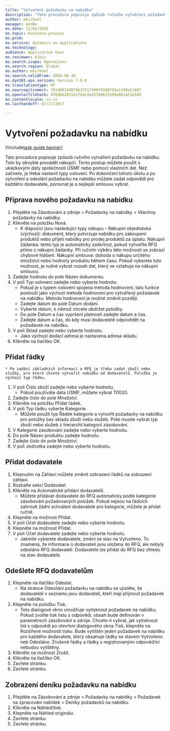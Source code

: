 ```yaml
--- 
title: "Vytvoření požadavku na nabídku"
description: "Tato procedura popisuje způsob ručního vytváření požadavku na nabídku."
author: mkirknel
manager: AnnBe
ms.date: 11/02/2016
ms.topic: business-process
ms.prod: 
ms.service: dynamics-ax-applications
ms.technology: 
audience: Application User
ms.reviewer: bibis
ms.search.scope: Operations
ms.search.region: Global
ms.author: mkirknel
ms.search.validFrom: 2016-06-30
ms.dyn365.ops.version: Version 7.0.0
ms.translationtype: HT
ms.sourcegitcommit: f01d88149074b37517d00f03d8f55e1199a5198f
ms.openlocfilehash: df6d8620316cf0dcde457b06235d9e041a51e100
ms.contentlocale: cs-cz
ms.lasthandoff: 07/27/2017

---
```

# <a name="create-a-request-for-quotation"></a>Vytvoření požadavku na nabídku

[!include[task guide banner](../../includes/task-guide-banner.md)]

Tato procedura popisuje způsob ručního vytváření požadavku na nabídku. Toto by obvykle prováděl nákupčí. Tento postup můžete použít s ukázkovými daty společnosti USMF nebo pomocí vlastních dat. Než začnete, je třeba nastavit typy oslovení. Po dokončení tohoto úkolu a po vytvoření a odeslání požadavku na nabídku můžete zadat odpovědí pro každého dodavatele, porovnat je a nejlepší smlouvu vybrat.


## <a name="prepare-a-new-rfq"></a>Příprava nového požadavku na nabídku
1. Přejděte na Zásobování a zdroje > Požadavky na nabídky > Všechny požadavky na nabídky.
2. Klikněte na položku Nová.
    * K dispozici jsou následující typy nákupu – Nákupní objednávka (výchozí): dokument, který potvrzuje nabídku pro zakoupení produktů nebo přijetí nabídky pro prodej produktů za úplatu. Nákupní žádanka: tento typ je automaticky zaškrtnut, pokud vytvoříte RFQ přímo z nákupní žádanky. Při ručním výběru této možnosti se zobrazí chybové hlášení. Nákupní smlouva: dohoda o nákupu určitého množství nebo hodnoty produktu během času. Pokud vyberete tuto možnost, je nutné vybrat rozsah dat, který se vztahuje na nákupní smlouvu.  
3. Zadejte hodnotu do pole Název dokumentu.
4. V poli Typ oslovení zadejte nebo vyberte hodnotu.
    * Pokud je s typem oslovení spojena metoda hodnocení, tato funkce poslouží jako výchozí metoda hodnocení pro vytvářený požadavek na nabídku. Metodu hodnocení je možné změnit později.  
    * Zadejte datum do pole Datum dodání.  
    * Vyberte datum, k němuž chcete obdržet položky.  
    * Do pole Datum a čas vypršení platnosti zadejte datum a čas.  
    * Zadejte datum a čas, do kdy musí dodavatelé odpovědět na požadavek na nabídku.  
5. V poli Sklad zadejte nebo vyberte hodnotu.
    * Jako výchozí dodací adresa je nastavena adresa skladu.  
6. Klikněte na tlačítko OK.

## <a name="add-lines"></a>Přidat řádky
    * Po zadání základních informací o RFQ je třeba zadat zboží nebo služby, pro které chcete vytvořit nabídku od dodavatelů. Položka je výchozí typ řádku.   
1. V poli Číslo zboží zadejte nebo vyberte hodnotu.
    * Pokud používáte data USMF, můžete vybrat T0020.  
2. Zadejte číslo do pole Množství.
3. Klikněte na položku Přidat řádek.
4. V poli Typ řádku vyberte Kategorie.
    * Můžete použít typ Řádek kategorie a vytvořit požadavky na nabídku pro položky bez skladu zboží nebo služeb. Poté musíte vybrat typ zboží nebo služeb z hierarchií kategorií zásobování.  
5. V Kategorie zásobování zadejte nebo vyberte hodnotu.
6. Do pole Název produktu zadejte hodnotu.
7. Zadejte číslo do pole Množství.
8. V poli Jednotka zadejte nebo vyberte hodnotu.

## <a name="add-vendors"></a>Přidat dodavatele
1. Klepnutím na Záhlaví můžete změnit zobrazení řádků na zobrazení záhlaví. 
2. Rozbalte sekci Dodavatel.
3. Klikněte na Automatické přidání dodavatelů.
    * Můžete přidávat dodavatele do RFQ automaticky podle kategorie zásobování požadovaných položek. Pokud nejsou na řádcích zahrnuti žádní schválení dodavatelé pro kategorie, můžete je přidat ručně.  
4. Klepněte na možnost Přidat.
5. V poli Účet dodavatele zadejte nebo vyberte hodnotu.
6. Klepněte na možnost Přidat.
7. V poli Účet dodavatele zadejte nebo vyberte hodnotu.
    * Jakmile vyberete dodavatele, změní se stav na Vytvořeno. To znamená, že informace o dodavateli jsou uloženy do RFQ, ale nebyly odesláno RFQ dodavateli. Dodavatele lze přidat do RFQ bez ohledu na stav dodavatele.  

## <a name="send-the-rfq-to-vendors"></a>Odešlete RFQ dodavatelům
1. Klepněte na tlačítko Odeslat.
    * Na stránce Odesílání požadavku na nabídku se ujistěte, že dodavatelé v seznamu jsou dodavateli, kteří mají přijmout požadavek na nabídku.  
2. Klepněte na položku Tisk.
    * Toto dialogové okno umožňuje vytisknout požadavek na nabídku. Pokud zvolíte tisk listu s odpovědí, obsah bude definován v parametrech zásobování a zdroje. Chcete-li vybrat, jak vytisknout list s odpovědí po otevření dialogového okna Tisk, klepněte na Rozšířené možnosti tisku. Bude vytištěn jeden požadavek na nabídku pro každého dodavatele, který obsahuje řádky se stavem Vytvořeno neb Odesláno. Zrušené řádky a řádky s registrovanými odpověďmi nebudou vytištěny.   
3. Klikněte na možnost Zrušit.
4. Klikněte na tlačítko OK.
5. Zavřete stránku.
6. Zavřete stránku.

## <a name="view-the-rfq-journal"></a>Zobrazení deníku požadavku na nabídku
1. Přejděte na Zásobování a zdroje > Požadavky na nabídky > Požadavek na zpracování nabídek > Deníky požadavků na nabídku.
2. Klikněte na Náhled/tisk.
3. Klepněte na Náhled originálu.
4. Zavřete stránku.
5. Zavřete stránku.


